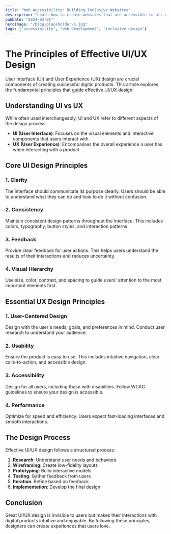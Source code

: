 ```yaml
---
title: "Web Accessibility: Building Inclusive Websites"
description: "Learn how to create websites that are accessible to all users, following WCAG guidelines and best practices."
pubDate: "2024-03-01"
heroImage: "/blog-placeholder-5.jpg"
tags: ["accessibility", "web development", "inclusive design"]
---
```


# The Principles of Effective UI/UX Design

User Interface (UI) and User Experience (UX) design are crucial components of creating successful digital products. This article explores the fundamental principles that guide effective UI/UX design.

## Understanding UI vs UX

While often used interchangeably, UI and UX refer to different aspects of the design process:

- **UI (User Interface)**: Focuses on the visual elements and interactive components that users interact with
- **UX (User Experience)**: Encompasses the overall experience a user has when interacting with a product

## Core UI Design Principles

### 1. Clarity

The interface should communicate its purpose clearly. Users should be able to understand what they can do and how to do it without confusion.

### 2. Consistency

Maintain consistent design patterns throughout the interface. This includes colors, typography, button styles, and interaction patterns.

### 3. Feedback

Provide clear feedback for user actions. This helps users understand the results of their interactions and reduces uncertainty.

### 4. Visual Hierarchy

Use size, color, contrast, and spacing to guide users' attention to the most important elements first.

## Essential UX Design Principles

### 1. User-Centered Design

Design with the user's needs, goals, and preferences in mind. Conduct user research to understand your audience.

### 2. Usability

Ensure the product is easy to use. This includes intuitive navigation, clear calls-to-action, and accessible design.

### 3. Accessibility

Design for all users, including those with disabilities. Follow WCAG guidelines to ensure your design is accessible.

### 4. Performance

Optimize for speed and efficiency. Users expect fast-loading interfaces and smooth interactions.

## The Design Process

Effective UI/UX design follows a structured process:

1. **Research**: Understand user needs and behaviors
2. **Wireframing**: Create low-fidelity layouts
3. **Prototyping**: Build interactive models
4. **Testing**: Gather feedback from users
5. **Iteration**: Refine based on feedback
6. **Implementation**: Develop the final design

## Conclusion

Great UI/UX design is invisible to users but makes their interactions with digital products intuitive and enjoyable. By following these principles, designers can create experiences that users love.
